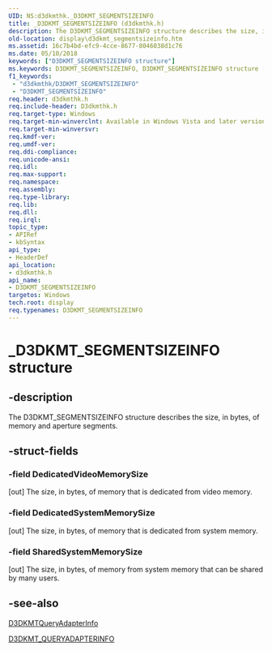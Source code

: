 ```yaml
---
UID: NS:d3dkmthk._D3DKMT_SEGMENTSIZEINFO
title: _D3DKMT_SEGMENTSIZEINFO (d3dkmthk.h)
description: The D3DKMT_SEGMENTSIZEINFO structure describes the size, in bytes, of memory and aperture segments.
old-location: display\d3dkmt_segmentsizeinfo.htm
ms.assetid: 16c7b4bd-efc9-4cce-8677-8046038d1c76
ms.date: 05/10/2018
keywords: ["D3DKMT_SEGMENTSIZEINFO structure"]
ms.keywords: D3DKMT_SEGMENTSIZEINFO, D3DKMT_SEGMENTSIZEINFO structure [Display Devices], OpenGL_Structs_bdb19184-37f0-4341-b8bb-41011f6cb6b3.xml, _D3DKMT_SEGMENTSIZEINFO, d3dkmthk/D3DKMT_SEGMENTSIZEINFO, display.d3dkmt_segmentsizeinfo
f1_keywords:
 - "d3dkmthk/D3DKMT_SEGMENTSIZEINFO"
 - "D3DKMT_SEGMENTSIZEINFO"
req.header: d3dkmthk.h
req.include-header: D3dkmthk.h
req.target-type: Windows
req.target-min-winverclnt: Available in Windows Vista and later versions of the Windows operating systems.
req.target-min-winversvr: 
req.kmdf-ver: 
req.umdf-ver: 
req.ddi-compliance: 
req.unicode-ansi: 
req.idl: 
req.max-support: 
req.namespace: 
req.assembly: 
req.type-library: 
req.lib: 
req.dll: 
req.irql: 
topic_type:
- APIRef
- kbSyntax
api_type:
- HeaderDef
api_location:
- d3dkmthk.h
api_name:
- D3DKMT_SEGMENTSIZEINFO
targetos: Windows
tech.root: display
req.typenames: D3DKMT_SEGMENTSIZEINFO
---
```


# _D3DKMT_SEGMENTSIZEINFO structure


## -description


The D3DKMT_SEGMENTSIZEINFO structure describes the size, in bytes, of memory and aperture segments.


## -struct-fields




### -field DedicatedVideoMemorySize

[out] The size, in bytes, of memory that is dedicated from video memory.


### -field DedicatedSystemMemorySize

[out] The size, in bytes, of memory that is dedicated from system memory.


### -field SharedSystemMemorySize

[out] The size, in bytes, of memory from system memory that can be shared by many users.


## -see-also




<a href="https://docs.microsoft.com/windows-hardware/drivers/ddi/d3dkmthk/nf-d3dkmthk-d3dkmtqueryadapterinfo">D3DKMTQueryAdapterInfo</a>



<a href="https://docs.microsoft.com/windows-hardware/drivers/ddi/d3dkmthk/ns-d3dkmthk-_d3dkmt_queryadapterinfo">D3DKMT_QUERYADAPTERINFO</a>
 

 

